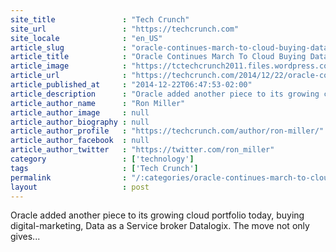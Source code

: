 ```yaml
---
site_title               : "Tech Crunch"
site_url                 : "https://techcrunch.com"
site_locale              : "en_US"
article_slug             : "oracle-continues-march-to-cloud-buying-data-as-a-service-broker-datalogix"
article_title            : "Oracle Continues March To Cloud Buying Data As A Service Broker Datalogix"
article_image            : "https://tctechcrunch2011.files.wordpress.com/2014/12/246252433_1090cc1000_o.jpg?w=764&h=400&crop=1"
article_url              : "https://techcrunch.com/2014/12/22/oracle-continues-march-to-cloud-buying-data-as-a-service-broker-datalogix/"
article_published_at     : "2014-12-22T06:47:53-02:00"
article_description      : "Oracle added another piece to its growing cloud portfolio today, buying digital-marketing, Data as a Service broker Datalogix. The move not only gives..."
article_author_name      : "Ron Miller"
article_author_image     : null
article_author_biography : null
article_author_profile   : "https://techcrunch.com/author/ron-miller/"
article_author_facebook  : null
article_author_twitter   : "https://twitter.com/ron_miller"
category                 : ['technology']
tags                     : ['Tech Crunch']
permalink                : "/:categories/oracle-continues-march-to-cloud-buying-data-as-a-service-broker-datalogix/"
layout                   : post
---
```


Oracle added another piece to its growing cloud portfolio today, buying digital-marketing, Data as a Service broker Datalogix. The move not only gives...
